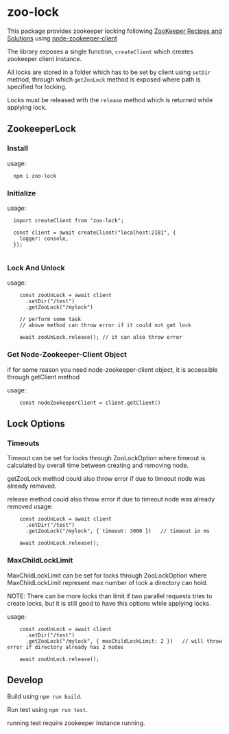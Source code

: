 # zoo-lock

This package provides zookeeper locking following [ZooKeeper Recipes and Solutions](https://zookeeper.apache.org/doc/r3.1.2/recipes.html)
 using [node-zookeeper-client](https://github.com/alexguan/node-zookeeper-client)

The library exposes a single function, `createClient` which creates zookeeper client instance.

All locks are stored in a folder which has to be set by client using `setDir` method, through which `getZooLock` method is exposed where path is specified for locking.

Locks must be released with the `release` method which is returned while applying lock.


## ZookeeperLock

### Install
usage: 
```
  npm i zoo-lock
```

### Initialize
usage: 
```
  import createClient from "zoo-lock";

  const client = await createClient("localhost:2181", {
    logger: console,
  });
  
```


### Lock And Unlock
usage:
```
    const zooUnLock = await client
      .setDir("/test")
      .getZooLock("/mylock")

    // perform some task
    // above method can throw error if it could not get lock

    await zooUnLock.release(); // it can also throw error
```


### Get Node-Zookeeper-Client Object

if for some reason you need node-zookeeper-client object, it is accessible through getClient method

usage:
```
    const nodeZookeeperClient = client.getClient()
```


## Lock Options

### Timeouts
Timeout can be set for locks through ZooLockOption where timeout is calculated by overall time between creating and removing node.

getZooLock method could also throw error if due to timeout node was already removed.

release method could also throw error if due to timeout node was already removed
usage:
```
    const zooUnLock = await client
      .setDir("/test")
      .getZooLock("/mylock", { timeout: 3000 })   // timeout in ms

    await zooUnLock.release();
```
### MaxChildLockLimit
MaxChildLockLimit can be set for locks through ZooLockOption where MaxChildLockLimit represent max number of lock a directory can hold.

NOTE: There can be more locks than limit if two parallel requests tries to create locks, but it is still good to have this options while applying locks.

usage:
```
    const zooUnLock = await client
      .setDir("/test")
      .getZooLock("/mylock", { maxChildLockLimit: 2 })   // will throw error if directory already has 2 nodes

    await zooUnLock.release();
```

## Develop

Build using `npm run build`.

Run test using `npm run test`.

running test require zookeeper instance running. 

